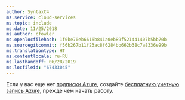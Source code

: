 ```yaml
---
author: SyntaxC4
ms.service: cloud-services
ms.topic: include
ms.date: 11/25/2018
ms.author: cfowler
ms.openlocfilehash: 1f0be70eb6616b841a0eb89f521441407b5bb70b
ms.sourcegitcommit: f56b267b11f23ac8f6284bb662b38c7a8336e99b
ms.translationtype: HT
ms.contentlocale: ru-RU
ms.lasthandoff: 06/28/2019
ms.locfileid: "67433045"
---
```

Если у вас еще нет [подписки Azure](../articles/guides/developer/azure-developer-guide.md#understanding-accounts-subscriptions-and-billing), создайте [бесплатную учетную запись Azure](https://azure.microsoft.com/free/?ref=microsoft.com&utm_source=microsoft.com&utm_medium=docs&utm_campaign=visualstudio), прежде чем начать работу.
